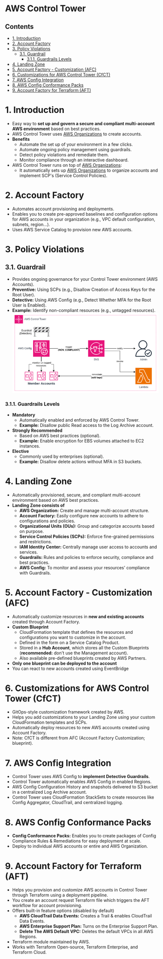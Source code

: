 # AWS Control Tower <!-- omit in toc -->

## Contents <!-- omit in toc -->

- [1. Introduction](#1-introduction)
- [2. Account Factory](#2-account-factory)
- [3. Policy Violations](#3-policy-violations)
  - [3.1. Guardrail](#31-guardrail)
    - [3.1.1. Guardrails Levels](#311-guardrails-levels)
- [4. Landing Zone](#4-landing-zone)
- [5. Account Factory - Customization (AFC)](#5-account-factory---customization-afc)
- [6. Customizations for AWS Control Tower (CfCT)](#6-customizations-for-aws-control-tower-cfct)
- [7. AWS Config Integration](#7-aws-config-integration)
- [8. AWS Config Conformance Packs](#8-aws-config-conformance-packs)
- [9. Account Factory for Terraform (AFT)](#9-account-factory-for-terraform-aft)

# 1. Introduction

- Easy way to **set up and govern a secure and compliant multi-account AWS environment** based on best practices.
- AWS Control Tower uses [AWS Organizations](AWS%20Organizations.md) to create accounts.
- **Benefits**
  - Automate the set up of your environment in a few clicks.
  - Automate ongoing policy management using guardrails.
  - Detect policy violations and remediate them.
  - Monitor compliance through an interactive dashboard.
- AWS Control Tower runs on top of [AWS Organizations](AWS%20Organizations.md):
  - It automatically sets up [AWS Organizations](AWS%20Organizations.md) to organize accounts and implement SCP's (Service Control Policies).

# 2. Account Factory

- Automates account provisioning and deployments.
- Enables you to create pre-approved baselines and configuration options for AWS accounts in your organization (e.g., VPC default configuration, subnets, region...).
- Uses AWS Service Catalog to provision new AWS accounts.

# 3. Policy Violations

## 3.1. Guardrail

- Provides ongoing governance for your Control Tower environment (AWS Accounts).
- **Preventive:** Using SCPs (e.g., Disallow Creation of Access Keys for the Root User).
- **Detective:** Using AWS Config (e.g., Detect Whether MFA for the Root User is Enabled).
- **Example:** Identify non-compliant resources (e.g., untagged resources).
  ![AWS Control Tower - Guardrails](/Images/Management%20&%20Governance/AWSControlTowerGuardRails.png)

### 3.1.1. Guardrails Levels

- **Mandatory**
  - Automatically enabled and enforced by AWS Control Tower.
  - **Example:** Disallow public Read access to the Log Archive account.
- **Strongly Recommended**
  - Based on AWS best practices (optional).
  - **Example:** Enable encryption for EBS volumes attached to EC2 instances.
- **Elective**
  - Commonly used by enterprises (optional).
  - **Example:** Disallow delete actions without MFA in S3 buckets.

# 4. Landing Zone

- Automatically provisioned, secure, and compliant multi-account environment based on AWS best practices.
- **Landing Zone consists of**
  - **AWS Organization:** Create and manage multi-account structure.
  - **Account Factory:** Easily configure new accounts to adhere to configurations and policies.
  - **Organizational Units (OUs):** Group and categorize accounts based on purpose.
  - **Service Control Policies (SCPs):** Enforce fine-grained permissions and restrictions.
  - **IAM Identity Center:** Centrally manage user access to accounts and services.
  - **Guardrails:** Rules and policies to enforce security, compliance and best practices.
  - **AWS Config:** To monitor and assess your resources' compliance with Guardrails.

# 5. Account Factory - Customization (AFC)

- Automatically customize resources in **new and existing accounts** created through Account Factory.
- **Custom Blueprint**
  - CloudFormation template that defines the resources and configurations you want to customize in the account.
  - Defined in the form on a Service Catalog Product.
  - Stored in a **Hub Account**, which stores all the Custom Blueprints (**recommended:** don't use the Management account).
  - Also available pre-defined blueprints created by AWS Partners.
- **Only one blueprint can be deployed to the account**
- You can react to new accounts created using EventBridge

# 6. Customizations for AWS Control Tower (CfCT)

- GitOps-style customization framework created by AWS.
- Helps you add customizations to your Landing Zone using your custom CloudFormation templates and SCPs.
- Automatically deploy resources to new AWS accounts created using Account Factory.
- Note: CfCT is different from AFC (Account Factory Customization; blueprint).

# 7. AWS Config Integration

- Control Tower uses AWS Config to **implement Detective Guardrails**.
- Control Tower automatically enables AWS Config in enabled Regions.
- AWS Config Configuration History and snapshots delivered to S3 bucket in a centralized Log Archive account.
- Control Tower uses CloudFormation StackSets to create resources like Config Aggregator, CloudTrail, and centralized logging.

# 8. AWS Config Conformance Packs

- **Config Conformance Packs:** Enables you to create packages of Config Compliance Rules & Remediations for easy deployment at scale.
- Deploy to individual AWS accounts or entire and AWS Organization.

# 9. Account Factory for Terraform (AFT)

- Helps you provision and customize AWS accounts in Control Tower through Terraform using a deployment pipeline.
- You create an account request Terraform file which triggers the AFT workflow for account provisioning.
- Offers built-in feature options (disabled by default)
  - **AWS CloudTrail Data Events:** Creates a Trail & enables CloudTrail Data Events.
  - **AWS Enterprise Support Plan:** Turns on the Enterprise Support Plan.
  - **Delete The AWS Default VPC:** Deletes the default VPCs in all AWS Regions.
- Terraform module maintained by AWS.
- Works with Terraform Open-source, Terraform Enterprise, and Terraform Cloud.
